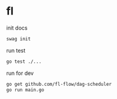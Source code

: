 # fl

init docs
```bash
swag init
```


run test
```bash
go test ./...
```

run for dev
```bash
go get github.com/fl-flow/dag-scheduler
go run main.go
```
